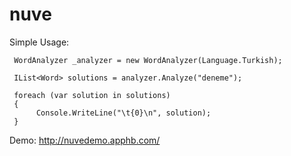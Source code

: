nuve
====
Simple Usage:

     WordAnalyzer _analyzer = new WordAnalyzer(Language.Turkish);
     
     IList<Word> solutions = analyzer.Analyze("deneme");
     
     foreach (var solution in solutions)
     {    
          Console.WriteLine("\t{0}\n", solution);
     }

Demo: http://nuvedemo.apphb.com/
